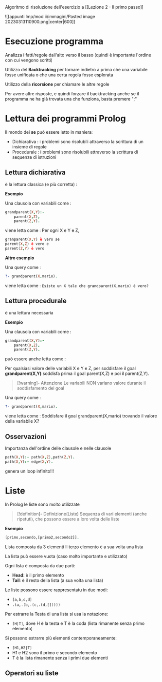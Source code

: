 
Algoritmo di risoluzione dell'esercizio a [[Lezione 2 - Il primo passo]]

![[appunti lmp/mod ii/immagini/Pasted image 20230313110900.png|center|600]]

# Esecuzione programma

Analizza i fatti/regole dall'alto verso il basso (quindi è importante l'ordine con cui vengono scritti)

Utilizzo del **Backtracking** per tornare indietro a prima che una variabile fosse unificata o che una certa regola fosse esplorata

Utilizzo della **ricorsione** per chiamare le altre regole

Per avere altre risposte, e quindi forzare il backtracking anche se il programma ne ha già trovata una che funziona, basta premere ";"

# Lettura dei programmi Prolog

Il mondo dei **se** può essere letto in maniera:

- Dichiarativa : i problemi sono risolubili attraverso la scrittura di un insieme di regole
- Procedurale : i problemi sono risolubili attraverso la scrittura di sequenze di istruzioni

## Lettura dichiarativa

è la lettura classica (e più corretta) :

**Esempio**

Una clausola con variabili come :
```prolog
grandparent(X,Y):-
	parent(X,Z),
	parent(Z,Y).
```
viene letta come :
Per ogni X e Y e Z, 
```prolog
granparent(X,Y) è vero se
parent(X,Z) è vero e
parent(Z,Y) è vero
```

**Altro esempio**

Una query come :
```prolog
?- grandparent(X,mario).
```
viene letta come :
`Esiste un X tale che grandparent(X,mario) è vero?`

## Lettura procedurale

è una lettura necessaria

**Esempio**

Una clausola con variabili come :
```prolog
grandparent(X,Y):-
	parent(X,Z),
	parent(Z,Y).
```
può essere anche letta come :

Per qualsiasi valore delle variabili X e Y e Z,
per soddisfare il goal **grandparent(X,Y)** soddisfa prima il goal parent(X,Z) e poi il parent(Z,Y).

>[!warning]- Attenzione
>Le variabili NON variano valore durante il soddisfamento del goal

Una query come :
```prolog
?- grandparent(X,mario).
```
viene letta come :
Soddisfare il goal grandparent(X,mario) trovando il valore della variabile X?

## Osservazioni

Importanza dell'ordine delle clausole e nelle clausole

```prolog
path(X,Y):- path(X,Z),path(Z,Y).
path(X,Y):- edge(X,Y).
```

genera un loop infinito!!!

# Liste

In Prolog le liste sono molto utilizzate

>[!definition]- Definizione(Liste)
>Sequenza di vari elementi (anche ripetuti), che possono essere a loro volta delle liste

**Esempio**

```prolog
[primo,secondo,[primo2,secondo2]].
```

Lista composta da 3 elementi
Il terzo elemento è a sua volta una lista

La lista può essere vuota (caso molto importante e utilizzato)

Ogni lista è composta da due parti:
- **Head**: è il primo elemento
- **Tail**: è il resto della lista (a sua volta una lista)

Le liste possono essere rappresentatu in due modi:
- `[a,b,c,d]`
- `.(a,.(b,.(c,.(d,[]))))`

Per estrarre la Testa di una lista si usa la notazione:
- `[H|T]`, dove H è la testa e T è la coda (lista rimanente senza primo elemento)

Si possono estrarre più elementi contemporaneamente:

- `[H1,H2|T]`
- H1 e H2 sono il primo e secondo elemento 
- T è la lista rimanente senza i primi due elementi

## Operatori su liste

